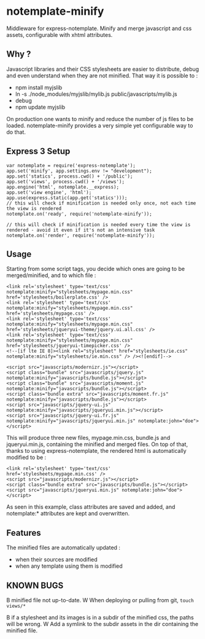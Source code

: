 notemplate-minify
=================

Middleware for express-notemplate.
Minify and merge javascript and css assets, configurable with xhtml attributes.

Why ?
-----

Javascript libraries and their CSS stylesheets are easier to distribute,
debug and even understand when they are not minified.
That way it is possible to :

* npm install myjslib
* ln -s ./node_modules/myjslib/mylib.js public/javascripts/mylib.js
* debug
* npm update myjslib

On production one wants to minify and reduce the number of js files to be loaded.
notemplate-minify provides a very simple yet configurable way to do that.


Express 3 Setup
---------------

	var notemplate = require('express-notemplate');
	app.set('minify', app.settings.env != "development");
	app.set('statics', process.cwd() + '/public');
	app.set('views', process.cwd() + '/views');
	app.engine('html', notemplate.__express);
	app.set('view engine', 'html');
	app.use(express.static(app.get('statics')));
	// this will check if minification is needed only once, not each time the view is rendered
	notemplate.on('ready', require('notemplate-minify'));

	// this will check if minification is needed every time the view is rendered - avoid it even if it's not an intensive task
	notemplate.on('render', require('notemplate-minify'));


Usage
-----

Starting from some script tags, you decide which ones are going to be merged/minified, and to which file :

	<link rel='stylesheet' type='text/css' notemplate:minify="stylesheets/mypage.min.css" href='stylesheets/boilerplate.css' />
	<link rel='stylesheet' type='text/css' notemplate:minify="stylesheets/mypage.min.css" href='stylesheets/mypage.css' />
	<link rel='stylesheet' type='text/css' notemplate:minify="stylesheets/mypage.min.css" href='stylesheets/jqueryui-theme/jquery.ui.all.css' />
	<link rel='stylesheet' type='text/css' notemplate:minify="stylesheets/mypage.min.css" href='stylesheets/jqueryui-timepicker.css' />
	<!--[if lte IE 8]><link rel="stylesheet" href="stylesheets/ie.css" notemplate:minify="stylesheets/ie.min.css" /> /><![endif]-->

	<script src="javascripts/modernizr.js"></script>
	<script class="bundle" src="javascripts/jquery.js" notemplate:minify="javascripts/bundle.js"></script>
	<script class="bundle" src="javascripts/moment.js" notemplate:minify="javascripts/bundle.js"></script>
	<script class="bundle extra" src="javascripts/moment.fr.js" notemplate:minify="javascripts/bundle.js"></script>
	<script src="javascripts/jquery-ui.js" notemplate:minify="javascripts/jqueryui.min.js"></script>
	<script src="javascripts/jquery-ui.fr.js" notemplate:minify="javascripts/jqueryui.min.js" notemplate:john="doe"></script>

This will produce three new files, mypage.min.css, bundle.js and jqueryui.min.js, containing the minified and merged files.
On top of that, thanks to using express-notemplate, the rendered html is automatically modified to be :

	<link rel='stylesheet' type='text/css' href='stylesheets/mypage.min.css' />
	<script src="javascripts/modernizr.js"></script>
	<script class="bundle extra" src="javascripts/bundle.js"></script>
	<script src="javascripts/jqueryui.min.js" notemplate:john="doe"></script>

As seen in this example, class attributes are saved and added, and notemplate:* attributes are kept and overwritten.


Features
--------

The minified files are automatically updated :
* when their sources are modified
* when any template using them is modified


KNOWN BUGS
----------

B minified file not up-to-date.
W	When deploying or pulling from git, `touch views/*`

B if a stylesheet and its images is in a subdir of the minified css, the
	paths will be wrong.
W	Add a symlink to the subdir assets in the dir containing the minified file.
